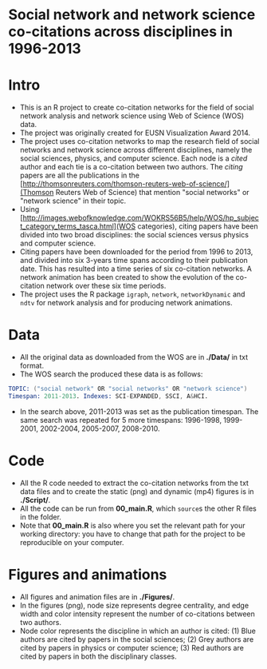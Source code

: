 Social network and network science co-citations across disciplines in 1996-2013
=========================

# Intro
- This is an R project to create co-citation networks for the field of social network analysis and network science using Web of Science (WOS) data.
- The project was originally created for EUSN Visualization Award 2014.
- The project uses co-citation networks to map the research field of social networks and network science across different disciplines, namely the social sciences, physics, and computer science. Each node is a *cited* author and each tie is a co-citation between two authors. The *citing* papers are all the publications in the [http://thomsonreuters.com/thomson-reuters-web-of-science/](Thomson Reuters Web of Science) that mention "social networks" or "network science" in their topic. 
- Using [http://images.webofknowledge.com/WOKRS56B5/help/WOS/hp_subject_category_terms_tasca.html](WOS categories), citing papers have been divided into two broad disciplines: the social sciences versus physics and computer science. 
- Citing papers have been downloaded for the period from 1996 to 2013, and divided into six 3-years time spans according to their publication date. This has resulted into a time series of six co-citation networks. A network animation has been created to show the evolution of the co-citation network over these six time periods.
- The project uses the R package `igraph`, `network`, `networkDynamic` and `ndtv` for network analysis and for producing network animations.

# Data
- All the original data as downloaded from the WOS are in **./Data/** in txt format.
- The WOS search the produced these data is as follows:
```s
TOPIC: ("social network" OR "social networks" OR "network science")
Timespan: 2011-2013. Indexes: SCI-EXPANDED, SSCI, A&HCI.
```
- In the search above, 2011-2013 was set as the publication timespan. The same search was repeated for 5 more timespans: 1996-1998, 1999-2001, 2002-2004, 2005-2007, 2008-2010.

# Code
- All the R code  needed to extract the co-citation networks from the txt data files and to create the static (png) and dynamic (mp4) figures is in **./Script/**.
- All the code can be run from **00_main.R**, which `source`s the other R files in the folder.
- Note that **00_main.R** is also where you set the relevant path for your working directory: you have to change that path for the project to be reproducible on your computer.

# Figures and animations
- All figures and animation files are in **./Figures/**.
- In the figures (png), node size represents degree centrality, and edge width and color intensity represent the number of co-citations between two authors.
- Node color represents the discipline in which an author is cited: (1) Blue authors are cited by papers in the social sciences; (2) Grey authors are cited by papers in physics or computer science; (3) Red authors are cited by papers in both the disciplinary classes.
